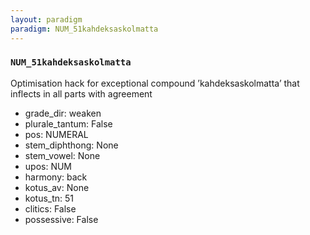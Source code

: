 ```yaml
---
layout: paradigm
paradigm: NUM_51kahdeksaskolmatta
---
```

### ` NUM_51kahdeksaskolmatta `

Optimisation hack for exceptional compound ’kahdeksaskolmatta’ that inflects in all parts with agreement
* grade_dir: weaken
* plurale_tantum: False
* pos: NUMERAL
* stem_diphthong: None
* stem_vowel: None
* upos: NUM
* harmony: back
* kotus_av: None
* kotus_tn: 51
* clitics: False
* possessive: False
